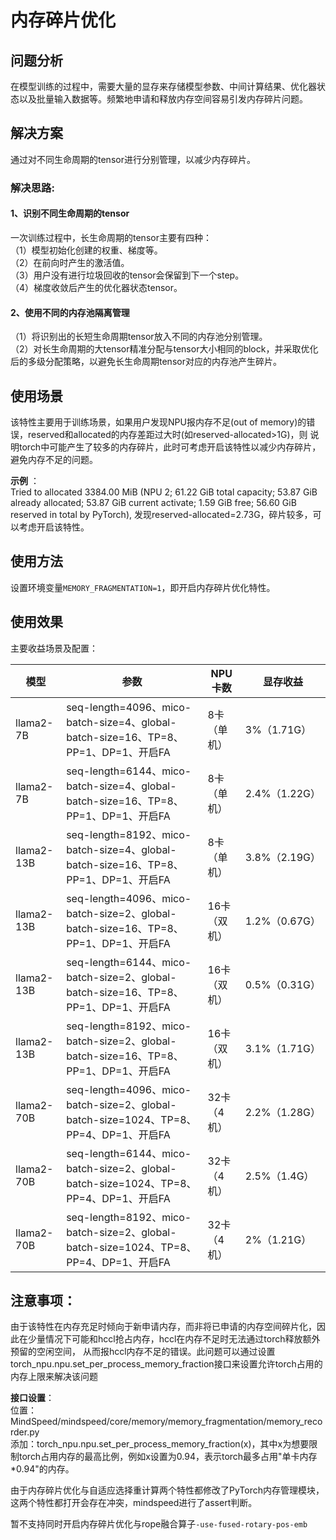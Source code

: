 # 内存碎片优化

## 问题分析

在模型训练的过程中，需要大量的显存来存储模型参数、中间计算结果、优化器状态以及批量输入数据等。频繁地申请和释放内存空间容易引发内存碎片问题。

## 解决方案

通过对不同生命周期的tensor进行分别管理，以减少内存碎片。

### 解决思路:

#### **1、识别不同生命周期的tensor**

一次训练过程中，长生命周期的tensor主要有四种：  
（1）模型初始化创建的权重、梯度等。  
（2）在前向时产生的激活值。  
（3）用户没有进行垃圾回收的tensor会保留到下一个step。  
（4）梯度收敛后产生的优化器状态tensor。

#### **2、使用不同的内存池隔离管理**

（1）将识别出的长短生命周期tensor放入不同的内存池分别管理。  
（2）对长生命周期的大tensor精准分配与tensor大小相同的block，并采取优化后的多级分配策略，以避免长生命周期tensor对应的内存池产生碎片。

## 使用场景

该特性主要用于训练场景，如果用户发现NPU报内存不足(out of memory)的错误，reserved和allocated的内存差距过大时(如reserved-allocated>1G)，则
说明torch中可能产生了较多的内存碎片，此时可考虑开启该特性以减少内存碎片，避免内存不足的问题。

**示例** ：  
Tried to allocated 3384.00 MiB (NPU 2; 61.22 GiB total capacity; 53.87 GiB already allocated; 53.87 GiB current
activate; 1.59 GiB free;
56.60 GiB reserved in total by PyTorch), 发现reserved-allocated=2.73G，碎片较多，可以考虑开启该特性。

## 使用方法

设置环境变量`MEMORY_FRAGMENTATION=1`，即开启内存碎片优化特性。

## 使用效果

主要收益场景及配置：

| 模型           | 参数                                                                          | NPU卡数    | 显存收益        |
|--------------|-----------------------------------------------------------------------------|----------|-------------|
| llama2-7B    | seq-length=4096、mico-batch-size=4、global-batch-size=16、TP=8、PP=1、DP=1、开启FA  | 8卡（单机）   | 3%（1.71G）   |
| llama2-7B    | seq-length=6144、mico-batch-size=4、global-batch-size=16、TP=8、PP=1、DP=1、开启FA  | 8卡（单机）   | 2.4%（1.22G） |
| llama2-13B   | seq-length=8192、mico-batch-size=4、global-batch-size=16、TP=8、PP=1、DP=1、开启FA  | 8卡（单机）   | 3.8%（2.19G） |
| llama2-13B   | seq-length=4096、mico-batch-size=2、global-batch-size=16、TP=8、PP=1、DP=1、开启FA  | 16卡（双机）  | 1.2%（0.67G） | 
| llama2-13B   | seq-length=6144、mico-batch-size=2、global-batch-size=16、TP=8、PP=1、DP=1、开启FA  | 16卡（双机）  | 0.5%（0.31G） |
| llama2-13B   | seq-length=8192、mico-batch-size=2、global-batch-size=16、TP=8、PP=1、DP=1、开启FA  | 16卡（双机）  | 3.1%（1.71G） | 
| llama2-70B   | seq-length=4096、mico-batch-size=2、global-batch-size=1024、TP=8、PP=4、DP=1、开启FA | 32卡（4机）  | 2.2%（1.28G） |
| llama2-70B   | seq-length=6144、mico-batch-size=2、global-batch-size=1024、TP=8、PP=4、DP=1、开启FA | 32卡（4机）  | 2.5%（1.4G）  |
| llama2-70B   | seq-length=8192、mico-batch-size=2、global-batch-size=1024、TP=8、PP=4、DP=1、开启FA | 32卡（4机）  | 2%（1.21G）  | 

## 注意事项：

由于该特性在内存充足时倾向于新申请内存，而非将已申请的内存空间碎片化，因此在少量情况下可能和hccl抢占内存，hccl在内存不足时无法通过torch释放额外预留的空闲空间，
从而报hccl内存不足的错误。此问题可以通过设置torch_npu.npu.set_per_process_memory_fraction接口来设置允许torch占用的内存上限来解决该问题

**接口设置**：  
位置：MindSpeed/mindspeed/core/memory/memory_fragmentation/memory_recorder.py  
添加：torch_npu.npu.set_per_process_memory_fraction(x)，其中x为想要限制torch占用内存的最高比例，例如x设置为0.94，表示torch最多占用"单卡内存*0.94"的内存。

由于内存碎片优化与自适应选择重计算两个特性都修改了PyTorch内存管理模块，这两个特性都打开会存在冲突，mindspeed进行了assert判断。

暂不支持同时开启内存碎片优化与rope融合算子`-use-fused-rotary-pos-emb`
